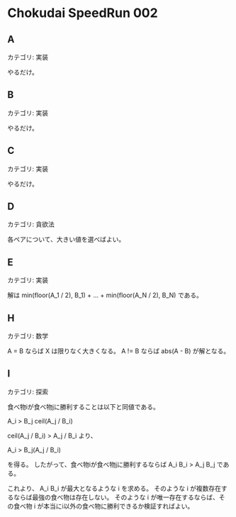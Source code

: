 # Chokudai SpeedRun 002

## A
カテゴリ: 実装

やるだけ。

## B
カテゴリ: 実装

やるだけ。

## C
カテゴリ: 実装

やるだけ。

## D
カテゴリ: 貪欲法

各ペアについて、大きい値を選べばよい。

## E
カテゴリ: 実装

解は min(floor(A_1 / 2), B_1) + ... + min(floor(A_N / 2), B_N) である。

## H
カテゴリ: 数学

A = B ならば X は限りなく大きくなる。
A != B ならば abs(A - B) が解となる。

## I
カテゴリ: 探索

食べ物iが食べ物jに勝利することは以下と同値である。

A_i > B_j ceil(A_j / B_i)

ceil(A_j / B_i) > A_j / B_i より、

A_i > B_j(A_j / B_i)

を得る。
したがって、食べ物iが食べ物jに勝利するならば A_i B_i > A_j B_j である。

これより、 A_i B_i が最大となるような i を求める。
そのような i が複数存在するならば最強の食べ物は存在しない。
そのような i が唯一存在するならば、その食べ物 i が本当にi以外の食べ物に勝利できるか検証すればよい。
